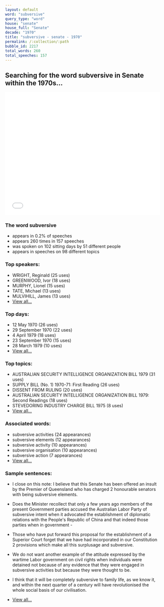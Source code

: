 ```yaml
---
layout: default
word: "subversive"
query_type: "word"
house: "senate"
house_full: "Senate"
decade: "1970"
title: "subversive - senate - 1970"
permalink: /:collection/:path
bubble_id: 2217
total_words: 260
total_speeches: 157
---
```



## Searching for the word **subversive** in Senate within the 1970s...

<iframe width="100%" height="400" frameborder="0" scrolling="no" src="//plot.ly/~wragge/2217.embed"></iframe>

### The word **subversive**

* appears in 0.2% of speeches
* appears 260 times in 157 speeches
* was spoken on 102 sitting days by 51 different people
* appears in speeches on 98 different topics

### Top speakers:

* WRIGHT, Reginald (25 uses)
* GREENWOOD, Ivor (18 uses)
* MURPHY, Lionel (15 uses)
* TATE, Michael (13 uses)
* MULVIHILL, James (13 uses)
* [View all...](speakers/)


### Top days:

* 12 May 1970 (26 uses)
* 29 September 1970 (22 uses)
* 4 April 1979 (18 uses)
* 23 September 1970 (15 uses)
* 28 March 1979 (10 uses)
* [View all...](days/)


### Top topics:

* AUSTRALIAN SECURITY INTELLIGENCE ORGANIZATION BILL 1979 (31 uses)
* SUPPLY BILL (No. 1) 1970-71: First Reading (26 uses)
* DISSENT FROM RULING (20 uses)
* AUSTRALIAN SECURITY INTELLIGENCE ORGANIZATION BILL 1979: Second Readings (18 uses)
* STEVEDORING INDUSTRY CHARGE BILL 1975 (8 uses)
* [View all...](topics/)


### Associated words:

* subversive activities (24 appearances)
* subversive elements (12 appearances)
* subversive activity (10 appearances)
* subversive organisation (10 appearances)
* subversive action (7 appearances)
* [View all...](collocations/)


### Sample sentences:

* I close on this note: I believe that this Senate has  been  offered an insult by the Premier of Queensland who has charged 2 honourable senators with being <span class="highlight">subversive</span> elements.

* Does the Minister recollect that only a few years ago members of the present Government parties accused the Australian Labor Party of <span class="highlight">subversive</span> intent when it advocated the establishment of diplomatic relations with the People's Republic of China and that indeed those parties when in government -

* Those who have put forward this proposal for the establishment of a Superior Court forget that we have had incorporated in our Constitution 2 provisions which make all this surplusage and <span class="highlight">subversive</span>.

* We do not want another example of the attitude expressed by the wartime Labor government on civil rights when individuals were detained not because of any evidence that they were engaged in <span class="highlight">subversive</span> activities but because they were thought to be.

* I think that it will be completely <span class="highlight">subversive</span> to family life, as we know it, and within the next quarter of a century will have revolutionised the whole social basis of our civilisation.

* [View all...](contexts/)
